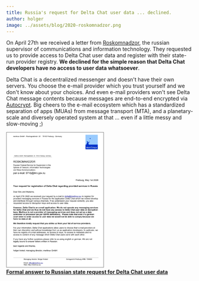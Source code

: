 ```yaml
---
title: Russia's request for Delta Chat user data ... declined.
author: holger
image: ../assets/blog/2020-roskomnadzor.png
---
```


On April 27th we received a letter from <a href="http://eng.rkn.gov.ru/about/">Roskomnadzor</a>, the russian supervisor of communications and information technology. They requested us to provide access to Delta Chat user data and register with their state-run provider registry. <b>We declined for the simple reason that Delta Chat developers have no access to user data whatsoever</b>. 

Delta Chat is a decentralized messenger and doesn't have their own servers. You choose the e-mail provider which you trust yourself and we don't know about your choices. And even e-mail providers won't see Delta Chat message contents because messages are end-to-end encrypted via <a href="https://autocrypt.org">Autocrypt</a>. Big cheers to the e-mail ecosystem which has a standardized separation of apps (MUAs) from message transport (MTA), and a planetary-scale and diversely operated system at that ... even if a little messy and slow-moving ;) 

<a href="../assets/blog/2020-roskomnadzor.pdf">
    <img src="../assets/blog/2020-roskomnadzor.png"
         width="260" style="border-width: 1px; border-color: grey; border-style: solid;"/><br>
    <b>Formal answer to Russian state request for Delta Chat user data</b>
</a>
